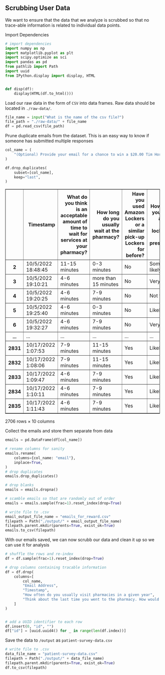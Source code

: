 ## Scrubbing User Data

We want to ensure that the data that we analyze is scrubbed so that no trace-able information is related to individual data points.


Import Dependencies



```python
# import dependencies
import numpy as np
import matplotlib.pyplot as plt
import scipy.optimize as sci
import pandas as pd
from pathlib import Path
import uuid
from IPython.display import display, HTML


def disp(df):
    display(HTML(df.to_html()))
```

Load our raw data in the form of `CSV` into data frames. Raw data should be located in `./raw-data/`.



```python
file_name = input("What is the name of the csv file?")
file_path = "./raw-data/" + file_name
df = pd.read_csv(file_path)
```

Prune duplicate emails from the dataset. This is an easy way to know if someone has submitted multiple responses



```python
col_name = (
    "(Optional) Provide your email for a chance to win a $20.00 Tim Horton's gift card"
)

df.drop_duplicates(
    subset=[col_name],
    keep="last",
)
```




<div>
<style scoped>
    .dataframe tbody tr th:only-of-type {
        vertical-align: middle;
    }

    .dataframe tbody tr th {
        vertical-align: top;
    }

    .dataframe thead th {
        text-align: right;
    }
</style>
<table border="1" class="dataframe">
  <thead>
    <tr style="text-align: right;">
      <th></th>
      <th>Timestamp</th>
      <th>What do you think is an acceptable amount of time to wait for services at your pharmacy?</th>
      <th>How long do you usually wait at the pharmacy?</th>
      <th>Have you used Amazon Lockers or a similar pick-up Lockers for before?</th>
      <th>How likely are you to use an automated pick-up locker to pick up your prescriptions?</th>
      <th>Email Address</th>
      <th>What is your age range?</th>
      <th>(Optional) Provide your email for a chance to win a $20.00 Tim Horton's gift card</th>
      <th>How often do you usually visit pharmacies in a given year</th>
      <th>Think about the last time you went to the pharmacy. How would you best describe your experience?</th>
    </tr>
  </thead>
  <tbody>
    <tr>
      <th>2</th>
      <td>10/5/2022 18:48:45</td>
      <td>11-15 minutes</td>
      <td>0-3 minutes</td>
      <td>No</td>
      <td>Somewhat likely</td>
      <td>NaN</td>
      <td>Under 21</td>
      <td>zoe.cushman@protonmail.com</td>
      <td>NaN</td>
      <td>NaN</td>
    </tr>
    <tr>
      <th>3</th>
      <td>10/5/2022 19:10:21</td>
      <td>4-6 minutes</td>
      <td>more than 15 minutes</td>
      <td>No</td>
      <td>Very likely</td>
      <td>NaN</td>
      <td>21 - 35</td>
      <td>nbudatho@uwaterloo.ca</td>
      <td>NaN</td>
      <td>NaN</td>
    </tr>
    <tr>
      <th>4</th>
      <td>10/5/2022 19:20:25</td>
      <td>4-6 minutes</td>
      <td>7-9 minutes</td>
      <td>No</td>
      <td>Not very likely</td>
      <td>NaN</td>
      <td>21 - 35</td>
      <td>glmdenney17@gmail.com</td>
      <td>NaN</td>
      <td>NaN</td>
    </tr>
    <tr>
      <th>5</th>
      <td>10/5/2022 19:25:40</td>
      <td>4-6 minutes</td>
      <td>0-3 minutes</td>
      <td>No</td>
      <td>Likely</td>
      <td>NaN</td>
      <td>21 - 35</td>
      <td>m.balghonaim@gmail.com</td>
      <td>NaN</td>
      <td>NaN</td>
    </tr>
    <tr>
      <th>6</th>
      <td>10/5/2022 19:32:27</td>
      <td>4-6 minutes</td>
      <td>7-9 minutes</td>
      <td>No</td>
      <td>Very likely</td>
      <td>NaN</td>
      <td>21 - 35</td>
      <td>jjwilkin@uwaterloo.ca</td>
      <td>NaN</td>
      <td>NaN</td>
    </tr>
    <tr>
      <th>...</th>
      <td>...</td>
      <td>...</td>
      <td>...</td>
      <td>...</td>
      <td>...</td>
      <td>...</td>
      <td>...</td>
      <td>...</td>
      <td>...</td>
      <td>...</td>
    </tr>
    <tr>
      <th>2831</th>
      <td>10/17/2022 1:07:53</td>
      <td>7-9 minutes</td>
      <td>11-15 minutes</td>
      <td>Yes</td>
      <td>Likely</td>
      <td>NaN</td>
      <td>40 - 64</td>
      <td>anunley661@gmail.com</td>
      <td>NaN</td>
      <td>NaN</td>
    </tr>
    <tr>
      <th>2832</th>
      <td>10/17/2022 1:08:06</td>
      <td>7-9 minutes</td>
      <td>11-15 minutes</td>
      <td>Yes</td>
      <td>Likely</td>
      <td>NaN</td>
      <td>40 - 64</td>
      <td>alantheisen106@gmail.com</td>
      <td>NaN</td>
      <td>NaN</td>
    </tr>
    <tr>
      <th>2833</th>
      <td>10/17/2022 1:09:47</td>
      <td>4-6 minutes</td>
      <td>7-9 minutes</td>
      <td>Yes</td>
      <td>Likely</td>
      <td>NaN</td>
      <td>35 - 40</td>
      <td>rjudson123@gmail.com</td>
      <td>NaN</td>
      <td>NaN</td>
    </tr>
    <tr>
      <th>2834</th>
      <td>10/17/2022 1:10:11</td>
      <td>4-6 minutes</td>
      <td>7-9 minutes</td>
      <td>Yes</td>
      <td>Likely</td>
      <td>NaN</td>
      <td>35 - 40</td>
      <td>hsylvester837@gmail.com</td>
      <td>NaN</td>
      <td>NaN</td>
    </tr>
    <tr>
      <th>2835</th>
      <td>10/17/2022 1:11:43</td>
      <td>4-6 minutes</td>
      <td>7-9 minutes</td>
      <td>Yes</td>
      <td>Likely</td>
      <td>NaN</td>
      <td>35 - 40</td>
      <td>ddominy87@gmail.com</td>
      <td>NaN</td>
      <td>NaN</td>
    </tr>
  </tbody>
</table>
<p>2706 rows × 10 columns</p>
</div>



Collect the emails and store them separate from data



```python
emails = pd.DataFrame(df[col_name])

# rename columns for sanity
emails.rename(
    columns={col_name: "email"},
    inplace=True,
)
# drop duplicates
emails.drop_duplicates()

# drop blanks
emails = emails.dropna()

# scamble emails so that are randomly out of order
emails = emails.sample(frac=1).reset_index(drop=True)

# write file to .csv
email_output_file_name = "emails_for_reward.csv"
filepath = Path("./output/" + email_output_file_name)
filepath.parent.mkdir(parents=True, exist_ok=True)
emails.to_csv(filepath)
```

With our emails saved, we can now scrubb our data and clean it up so we can use it for analysis



```python
# shuffle the rows and re-index
df = df.sample(frac=1).reset_index(drop=True)

# drop columns containing tracable information
df = df.drop(
    columns=[
        col_name,
        "Email Address",
        "Timestamp",
        "How often do you usually visit pharmacies in a given year",
        "Think about the last time you went to the pharmacy. How would you best describe your experience?",
    ]
)


# add a UUID identifier to each row
df.insert(0, "id", "")
df["id"] = [uuid.uuid4() for _ in range(len(df.index))]
```

Save the data to `/output` as `patient-survey-data.csv`


```python
# write file to .csv
data_file_name = "patient-survey-data.csv"
filepath = Path("./output/" + data_file_name)
filepath.parent.mkdir(parents=True, exist_ok=True)
df.to_csv(filepath)
```
